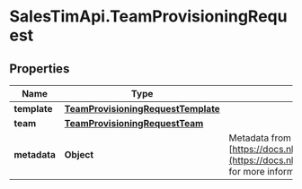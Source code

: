 # SalesTimApi.TeamProvisioningRequest

## Properties

Name | Type | Description | Notes
------------ | ------------- | ------------- | -------------
**template** | [**TeamProvisioningRequestTemplate**](TeamProvisioningRequestTemplate.md) |  | [optional] 
**team** | [**TeamProvisioningRequestTeam**](TeamProvisioningRequestTeam.md) |  | [optional] 
**metadata** | **Object** | Metadata from the app client as a JSON object. See [https://docs.nbold.co/api/reference/Models/AppMetadata](https://docs.nbold.co/api/reference/Models/VirtualAppMetadata) for more information. | [optional] 


